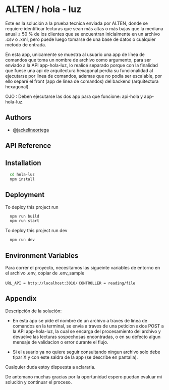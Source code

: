 
# ALTEN / hola - luz

Este es la solución a la prueba tecnica enviada por ALTEN, donde se requiere identificar lecturas que sean más altas o más bajas que la mediana anual ± 50 % de los clientes que se encuentran inicialmente en un archivo .csv o .xml, pero puede luego tomarse de una base de datos o cualquier metodo de entrada.

En esta app, unicamente se muestra al usuario una app de línea de comandos que toma un nombre de archivo como argumento, para ser enviado a la API app-hola-luz, lo realicé separado porque con la finalidad que fuese una api de arquitectura hexagonal perdia su funcionalidad al ejecutarse por linea de comandos, ademas que no podia ser escalable, por ello separé el front (app de linea de comandos) del backend (arquitectura hexagonal). 

OJO : Deben ejecutarse las dos app para que funcione: api-hola y app-hola-luz.

## Authors

- [@jackelineortega](https://www.github.com/jackelineortegs)


## API Reference

## Installation


```bash
  cd hola-luz
  npm install 
```
## Deployment

To deploy this project run

```bash
  npm run build
  npm run start 
```

To deploy this project run dev

```bash
  npm run dev 
```

## Environment Variables

Para correr el proyecto, necesitamos las sigueinte variables de entorno en el archivo .env, copiar de .env_sample

`URL_API = http://localhost:3010/`
`CONTROLLER = reading/file`

## Appendix

Descripción de la solución: 

- En esta app se pide el nombre de un archivo a traves de linea de comandos en la terminal, se envia a traves de una peticion axios POST a la API app-hola-luz, la cual se encarga del procesamiento del archivo y devuelve las lecturas sospechosas encontradas, o en su defecto algun mensaje de validacion o error durante el flujo.

- Si el usuario ya no quiere seguir consultando ningun archivo solo debe tipar X y con este saldra de la app (se describe en pantalla).

Cualquier duda estoy dispuesta a aclararla.

De antemano muchas gracias por la oportunidad espero puedan evaluar mi solución y continuar el proceso. 
